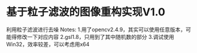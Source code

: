# 基于粒子滤波的图像重构实现V1.0
 利用粒子滤波进行去噪
 Notes:
  1.用了opencv2.4.9，其实可以使用任意版本，可能得修改一下对应内容
  2.gsl1.8，只用到了其中随机数的部分
  3.调试使用Win32，效率较差，可以考虑用x64

